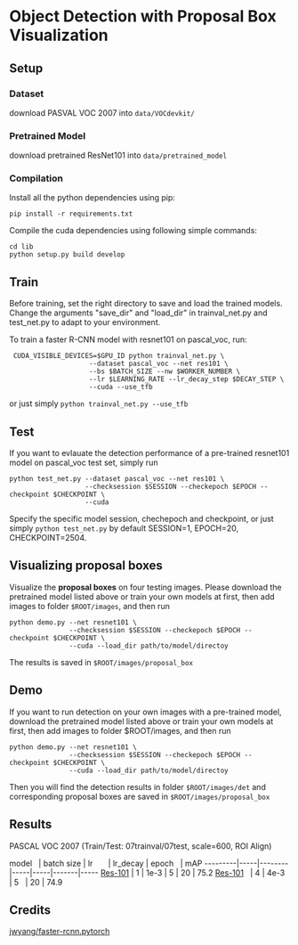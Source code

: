 # Object Detection with Proposal Box Visualization

## Setup

### Dataset
download PASVAL VOC 2007 into `data/VOCdevkit/`

### Pretrained Model
download pretrained ResNet101 into `data/pretrained_model`

### Compilation

Install all the python dependencies using pip:
```
pip install -r requirements.txt
```

Compile the cuda dependencies using following simple commands:

```
cd lib
python setup.py build develop
```

## Train

Before training, set the right directory to save and load the trained models. Change the arguments "save_dir" and "load_dir" in trainval_net.py and test_net.py to adapt to your environment.

To train a faster R-CNN model with resnet101 on pascal_voc, run:
```
 CUDA_VISIBLE_DEVICES=$GPU_ID python trainval_net.py \
                    --dataset pascal_voc --net res101 \
                    --bs $BATCH_SIZE --nw $WORKER_NUMBER \
                    --lr $LEARNING_RATE --lr_decay_step $DECAY_STEP \
                    --cuda --use_tfb
```
or just simply `python trainval_net.py --use_tfb`


## Test

If you want to evlauate the detection performance of a pre-trained resnet101 model on pascal_voc test set, simply run
```
python test_net.py --dataset pascal_voc --net res101 \
                   --checksession $SESSION --checkepoch $EPOCH --checkpoint $CHECKPOINT \
                   --cuda
```
Specify the specific model session, chechepoch and checkpoint, or just simply `python test_net.py` by default SESSION=1, EPOCH=20, CHECKPOINT=2504.

## Visualizing proposal boxes
Visualize the **proposal boxes** on four testing images.
Please download the pretrained model listed above or train your own models at first, then add images to folder `$ROOT/images`, and then run
```
python demo.py --net resnet101 \
               --checksession $SESSION --checkepoch $EPOCH --checkpoint $CHECKPOINT \
               --cuda --load_dir path/to/model/directoy
```
The results is saved in `$ROOT/images/proposal_box`

## Demo
If you want to run detection on your own images with a pre-trained model, download the pretrained model listed above or train your own models at first, then add images to folder $ROOT/images, and then run
```
python demo.py --net resnet101 \
               --checksession $SESSION --checkepoch $EPOCH --checkpoint $CHECKPOINT \
               --cuda --load_dir path/to/model/directoy
```
Then you will find the detection results in folder `$ROOT/images/det` and corresponding proposal boxes are saved in `$ROOT/images/proposal_box`

## Results
PASCAL VOC 2007 (Train/Test: 07trainval/07test, scale=600, ROI Align)

model    | batch size | lr        | lr_decay | epoch   | mAP
---------|-----|--------|-----|-----|-------|-----
[Res-101](https://www.dropbox.com/s/4v3or0054kzl19q/faster_rcnn_1_7_10021.pth?dl=0)   | 1 | 1e-3 | 5   | 20   | 75.2
[Res-101](https://www.dropbox.com/s/8bhldrds3mf0yuj/faster_rcnn_1_10_2504.pth?dl=0)   | 4 | 4e-3 | 5   | 20  | 74.9

## Credits
[jwyang/faster-rcnn.pytorch](https://github.com/jwyang/faster-rcnn.pytorch)